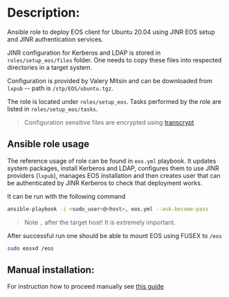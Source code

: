 # Description:

Ansible role to deploy EOS client for Ubuntu 20.04 using JINR EOS setup and
JINR authentication services.

JINR configuration for Kerberos and LDAP is stored in `roles/setup_eos/files` folder. One
needs to copy these files into respected directories in a target system.

Configuration is provided by Valery Mitsin and can be downloaded from `lxpub` -- path is `/stp/EOS/ubuntu.tgz`.

The role is located under `roles/setup_eos`. Tasks performed by the role are
listed in `roles/setup_eos/tasks`.

> Configuration sensitive files are encrypted using [transcrypt](https://github.com/elasticdog/transcrypt)

## Ansible role usage

The reference usage of role can be found in `eos.yml` playbook. It updates
system packages, install Kerberos and LDAP, configures them to use JINR
providers (`lxpub`), manages EOS installation and then creates user that can be 
authenticated by JINR Kerberos to check that deployment works.

It can be run with the following command
```bash
ansible-playbook -i <sudo_user>@<host>, eos.yml --ask-become-pass
```
> Note `,` after the target host! It is extremely important.

After successful run one should be able to mount EOS using FUSEX to `/eos`

```bash
sudo eosxd /eos
```

## Manual installation:
For instruction how to proceed manually see [this guide](step-by-step-guide.md)

